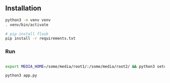 

## Installation
```sh
python3 -m venv venv
. venv/bin/activate

# pip install flask
pip install -r requirements.txt 

```

### Run

```sh

export MEDIA_HOME=/some/media/root1/:/some/media/root2/ && python3 setup.py

python3 app.py

```